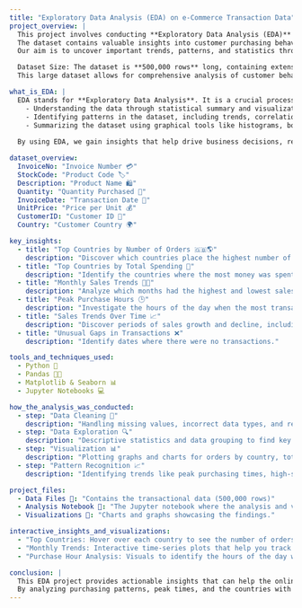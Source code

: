 ```yaml
---
title: "Exploratory Data Analysis (EDA) on e-Commerce Transaction Data"
project_overview: |
  This project involves conducting **Exploratory Data Analysis (EDA)** on a transactional dataset from a UK-based online retail company. 
  The dataset contains valuable insights into customer purchasing behavior, including information such as product details, sales, countries, and customer activities. 
  Our aim is to uncover important trends, patterns, and statistics through analysis and visualization.

  Dataset Size: The dataset is **500,000 rows** long, containing extensive transactional data over a one-year period. 
  This large dataset allows for comprehensive analysis of customer behavior and purchasing trends.

what_is_EDA: |
  EDA stands for **Exploratory Data Analysis**. It is a crucial process in data analysis that involves:
    - Understanding the data through statistical summary and visualization.
    - Identifying patterns in the dataset, including trends, correlations, and anomalies.
    - Summarizing the dataset using graphical tools like histograms, box plots, and scatter plots.
    
  By using EDA, we gain insights that help drive business decisions, reveal hidden patterns, and guide further analysis.

dataset_overview:
  InvoiceNo: "Invoice Number 💳"
  StockCode: "Product Code 🏷️"
  Description: "Product Name 🛍️"
  Quantity: "Quantity Purchased 🔢"
  InvoiceDate: "Transaction Date 📅"
  UnitPrice: "Price per Unit 💰"
  CustomerID: "Customer ID 👤"
  Country: "Customer Country 🌍"

key_insights:
  - title: "Top Countries by Number of Orders 🇬🇧🌎"
    description: "Discover which countries place the highest number of orders."
  - title: "Top Countries by Total Spending 💸"
    description: "Identify the countries where the most money was spent on purchases."
  - title: "Monthly Sales Trends 📅💵"
    description: "Analyze which months had the highest and lowest sales."
  - title: "Peak Purchase Hours 🕒"
    description: "Investigate the hours of the day when the most transactions occurred."
  - title: "Sales Trends Over Time 📈"
    description: "Discover periods of sales growth and decline, including sales increase and decrease days."
  - title: "Unusual Gaps in Transactions ❌"
    description: "Identify dates where there were no transactions."

tools_and_techniques_used:
  - Python 🐍
  - Pandas 🧑‍💻
  - Matplotlib & Seaborn 📊
  - Jupyter Notebooks 💻

how_the_analysis_was_conducted:
  - step: "Data Cleaning 🧹"
    description: "Handling missing values, incorrect data types, and removing duplicates."
  - step: "Data Exploration 🔍"
    description: "Descriptive statistics and data grouping to find key metrics like total sales per country."
  - step: "Visualization 📊"
    description: "Plotting graphs and charts for orders by country, total spending by country, monthly trends, and hourly purchase patterns."
  - step: "Pattern Recognition 📈"
    description: "Identifying trends like peak purchasing times, high-sales months, and sales increase days."

project_files:
  - Data Files 📁: "Contains the transactional data (500,000 rows)"
  - Analysis Notebook 📓: "The Jupyter notebook where the analysis and visualizations are documented."
  - Visualizations 📸: "Charts and graphs showcasing the findings."

interactive_insights_and_visualizations:
  - "Top Countries: Hover over each country to see the number of orders and spending details."
  - "Monthly Trends: Interactive time-series plots that help you track changes in sales over time."
  - "Purchase Hour Analysis: Visuals to identify the hours of the day with the highest transactions."

conclusion: |
  This EDA project provides actionable insights that can help the online retail company understand customer behavior better. 
  By analyzing purchasing patterns, peak times, and the countries with the highest sales, the company can make data-driven decisions for future marketing strategies and inventory management.
---
```

